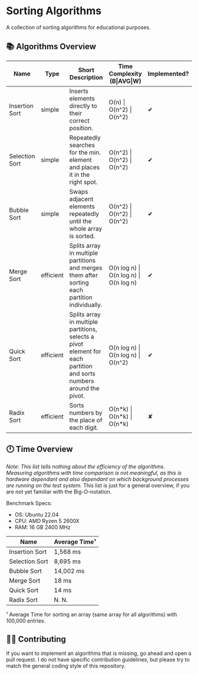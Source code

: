 # Sorting Algorithms
A collection of sorting algorithms for educational purposes.

## 📚 Algorithms Overview

| Name           | Type      | Short Description                                                                                                   | Time Complexity     (B\|AVG\|W)        | Implemented? |
|----------------|-----------|---------------------------------------------------------------------------------------------------------------------|----------------------------------------|--------------|
| Insertion Sort | simple    | Inserts elements directly to their correct position.                                                                | O(n) \| O(n^2) \| O(n^2)               |       ✔      |
| Selection Sort | simple    | Repeatedly searches for the min. element and places it in the right spot.                                           | O(n^2) \| O(n^2) \| O(n^2)             |       ✔      |
| Bubble Sort    | simple    | Swaps adjacent elements repeatedly until the whole array is sorted.                                                 | O(n^2) \| O(n^2) \| O(n^2)             |       ✔      |
| Merge Sort     | efficient | Splits array in multiple partitions and merges them after sorting each partition individually.                      | O(n log n) \| O(n log n) \| O(n log n) |       ✔      |
| Quick Sort     | efficient | Splits array in multiple partitions, selects a pivot element for each partition and sorts numbers around the pivot. | O(n log n) \| O(n log n) \| O(n^2)     |       ✔      |
| Radix Sort     | efficient | Sorts numbers by the place of each digit.                                                                           | O(n\*k) \| O(n\*k) \| O(n*k)            |       ✘     |

## 🕛 Time Overview
*Note: This list tells nothing about the efficiency of the algorithms. Measuring algorithms with time comparison is not meaningful, as this is hardware dependant and also dependant on which background processes are running on the test system.*
This list is just for a general overview, if you are not yet familiar with the Big-O-notation.

Benchmark Specs:
- OS: Ubuntu 22.04
- CPU: AMD Ryzen 5 2600X
- RAM: 16 GB 2400 MHz

| Name           | Average Time¹ |
|----------------|---------------|
| Insertion Sort | 1,568 ms      |
| Selection Sort | 8,695 ms      |
| Bubble Sort    | 14,002 ms     |
| Merge Sort     | 18 ms         |
| Quick Sort     | 14 ms         |
| Radix Sort     | N. N.         |

¹ Average Time for sorting an array (same array for all algorithms) with 100,000 entries.

## 💁🏻 Contributing
If you want to implement an algorithms that is missing, go ahead and open a pull request. I do not have specific contribution guidelines, but please try to match the general coding style of this repository.